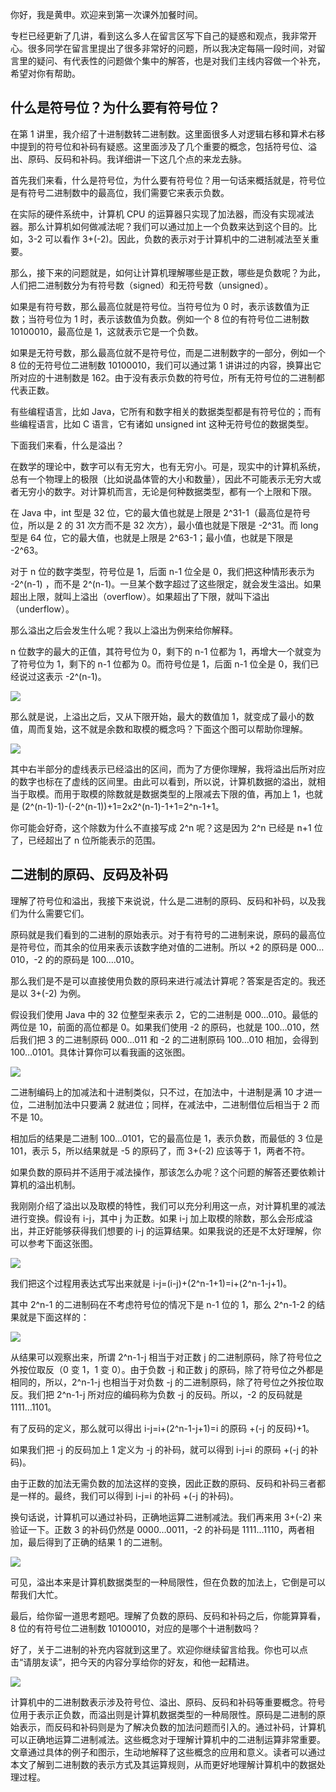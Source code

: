 你好，我是黄申。欢迎来到第一次课外加餐时间。

专栏已经更新了几讲，看到这么多人在留言区写下自己的疑惑和观点，我非常开心。很多同学在留言里提出了很多非常好的问题，所以我决定每隔一段时间，对留言里的疑问、有代表性的问题做个集中的解答，也是对我们主线内容做一个补充，希望对你有帮助。

## 什么是符号位？为什么要有符号位？

在第 1 讲里，我介绍了十进制数转二进制数。这里面很多人对逻辑右移和算术右移中提到的符号位和补码有疑惑。这里面涉及了几个重要的概念，包括符号位、溢出、原码、反码和补码。我详细讲一下这几个点的来龙去脉。

首先我们来看，什么是符号位，为什么要有符号位？用一句话来概括就是，符号位是有符号二进制数中的最高位，我们需要它来表示负数。

在实际的硬件系统中，计算机 CPU 的运算器只实现了加法器，而没有实现减法器。那么计算机如何做减法呢？我们可以通过加上一个负数来达到这个目的。比如，3-2 可以看作 3+(-2)。因此，负数的表示对于计算机中的二进制减法至关重要。

那么，接下来的问题就是，如何让计算机理解哪些是正数，哪些是负数呢？为此，人们把二进制数分为有符号数（signed）和无符号数（unsigned）。

如果是有符号数，那么最高位就是符号位。当符号位为 0 时，表示该数值为正数；当符号位为 1 时，表示该数值为负数。例如一个 8 位的有符号位二进制数 10100010，最高位是 1，这就表示它是一个负数。

如果是无符号数，那么最高位就不是符号位，而是二进制数字的一部分，例如一个 8 位的无符号位二进制数 10100010，我们可以通过第 1 讲讲过的内容，换算出它所对应的十进制数是 162。由于没有表示负数的符号位，所有无符号位的二进制都代表正数。

有些编程语言，比如 Java，它所有和数字相关的数据类型都是有符号位的；而有些编程语言，比如 C 语言，它有诸如 unsigned int 这种无符号位的数据类型。

下面我们来看，什么是溢出？

在数学的理论中，数字可以有无穷大，也有无穷小。可是，现实中的计算机系统，总有一个物理上的极限（比如说晶体管的大小和数量），因此不可能表示无穷大或者无穷小的数字。对计算机而言，无论是何种数据类型，都有一个上限和下限。

在 Java 中，int 型是 32 位，它的最大值也就是上限是 2^31-1（最高位是符号位，所以是 2 的 31 次方而不是 32 次方），最小值也就是下限是 -2^31。而 long 型是 64 位，它的最大值，也就是上限是 2^63-1；最小值，也就是下限是 -2^63。

对于 n 位的数字类型，符号位是 1，后面 n-1 位全是 0，我们把这种情形表示为 -2^(n-1) ，而不是 2^(n-1)。一旦某个数字超过了这些限定，就会发生溢出。如果超出上限，就叫上溢出（overflow）。如果超出了下限，就叫下溢出（underflow）。

那么溢出之后会发生什么呢？我以上溢出为例来给你解释。

n 位数字的最大的正值，其符号位为 0，剩下的 n-1 位都为 1，再增大一个就变为了符号位为 1，剩下的 n-1 位都为 0。而符号位是 1，后面 n-1 位全是 0，我们已经说过这表示 -2^(n-1)。

![](img/img_10974fab2acf1ebd3cd3938387b65c36.jpg)

那么就是说，上溢出之后，又从下限开始，最大的数值加 1，就变成了最小的数值，周而复始，这不就是余数和取模的概念吗？下面这个图可以帮助你理解。

![](img/img_57e275c509cb477588b8c19b63df0b71.jpg)

其中右半部分的虚线表示已经溢出的区间，而为了方便你理解，我将溢出后所对应的数字也标在了虚线的区间里。由此可以看到，所以说，计算机数据的溢出，就相当于取模。而用于取模的除数就是数据类型的上限减去下限的值，再加上 1，也就是 (2^(n-1)-1)-(-2^(n-1))+1=2x2^(n-1)-1+1=2^n-1+1。

你可能会好奇，这个除数为什么不直接写成 2^n 呢？这是因为 2^n 已经是 n+1 位了，已经超出了 n 位所能表示的范围。

## 二进制的原码、反码及补码

理解了符号位和溢出，我接下来说说，什么是二进制的原码、反码和补码，以及我们为什么需要它们。

原码就是我们看到的二进制的原始表示。对于有符号的二进制来说，原码的最高位是符号位，而其余的位用来表示该数字绝对值的二进制。所以 +2 的原码是 000…010，-2 的的原码是 100.…010。

那么我们是不是可以直接使用负数的原码来进行减法计算呢？答案是否定的。我还是以 3+(-2) 为例。

假设我们使用 Java 中的 32 位整型来表示 2，它的二进制是 000…010。最低的两位是 10，前面的高位都是 0。如果我们使用 -2 的原码，也就是 100…010，然后我们把 3 的二进制原码 000…011 和 -2 的二进制原码 100…010 相加，会得到 100…0101。具体计算你可以看我画的这张图。

![](img/img_267986137720c8a14e45fa3bb46f736b.jpg)

二进制编码上的加减法和十进制类似，只不过，在加法中，十进制是满 10 才进一位，二进制加法中只要满 2 就进位；同样，在减法中，二进制借位后相当于 2 而不是 10。

相加后的结果是二进制 100…0101，它的最高位是 1，表示负数，而最低的 3 位是 101，表示 5，所以结果就是 -5 的原码了，而 3+(-2) 应该等于 1，两者不符。

如果负数的原码并不适用于减法操作，那该怎么办呢？这个问题的解答还要依赖计算机的溢出机制。

我刚刚介绍了溢出以及取模的特性，我们可以充分利用这一点，对计算机里的减法进行变换。假设有 i-j，其中 j 为正数。如果 i-j 加上取模的除数，那么会形成溢出，并正好能够获得我们想要的 i-j 的运算结果。如果我说的还是不太好理解，你可以参考下面这张图。

![](img/img_d3788c6ecac1f8d8eee9552c7452ca4f.jpg)

我们把这个过程用表达式写出来就是 i-j=(i-j)+(2^n-1+1)=i+(2^n-1-j+1)。

其中 2^n-1 的二进制码在不考虑符号位的情况下是 n-1 位的 1，那么 2^n-1-2 的结果就是下面这样的：

![](img/img_413470413ff2fe1ce02fa51f07884c0e.jpg)

从结果可以观察出来，所谓 2^n-1-j 相当于对正数 j 的二进制原码，除了符号位之外按位取反（0 变 1，1 变 0）。由于负数 -j 和正数 j 的原码，除了符号位之外都是相同的，所以，2^n-1-j 也相当于对负数 -j 的二进制原码，除了符号位之外按位取反。我们把 2^n-1-j 所对应的编码称为负数 -j 的反码。所以，-2 的反码就是 1111…1101。

有了反码的定义，那么就可以得出 i-j=i+(2^n-1-j+1)=i 的原码 +(-j 的反码)+1。

如果我们把 -j 的反码加上 1 定义为 -j 的补码，就可以得到 i-j=i 的原码 +(-j 的补码)。

由于正数的加法无需负数的加法这样的变换，因此正数的原码、反码和补码三者都是一样的。最终，我们可以得到 i-j=i 的补码 +(-j 的补码)。

换句话说，计算机可以通过补码，正确地运算二进制减法。我们再来用 3+(-2) 来验证一下。正数 3 的补码仍然是 0000…0011，-2 的补码是 1111…1110，两者相加，最后得到了正确的结果 1 的二进制。

![](img/img_3f4133ef63fd467bd389f58820c72d1f.jpg)

可见，溢出本来是计算机数据类型的一种局限性，但在负数的加法上，它倒是可以帮我们大忙。

最后，给你留一道思考题吧。理解了负数的原码、反码和补码之后，你能算算看，8 位的有符号位二进制数 10100010，对应的是哪个十进制数吗？

好了，关于二进制的补充内容就到这里了。欢迎你继续留言给我。你也可以点击“请朋友读”，把今天的内容分享给你的好友，和他一起精进。

![](img/img_d0880927e2a522a038be2d04bf19dfe4%201.png)

计算机中的二进制数表示涉及符号位、溢出、原码、反码和补码等重要概念。符号位用于表示正负数，而溢出则是计算机数据类型的一种局限性。原码是二进制的原始表示，而反码和补码则是为了解决负数的加法问题而引入的。通过补码，计算机可以正确地运算二进制减法。这些概念对于理解计算机中的二进制运算非常重要。文章通过具体的例子和图示，生动地解释了这些概念的应用和意义。读者可以通过本文了解到二进制数的表示方式及其运算规则，从而更好地理解计算机中的数据处理过程。